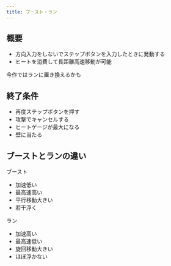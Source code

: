 ```yaml
---
title: ブースト・ラン
---
```


## 概要
* 方向入力をしないでステップボタンを入力したときに発動する
* ヒートを消費して長距離高速移動が可能

今作ではランに置き換えるかも

## 終了条件
* 再度ステップボタンを押す
* 攻撃でキャンセルする
* ヒートゲージが最大になる
* 壁に当たる

## ブーストとランの違い

ブースト
* 加速低い
* 最高速高い
* 平行移動大きい
* 若干浮く

ラン
* 加速高い
* 最高速低い
* 旋回移動大きい
* ほぼ浮かない